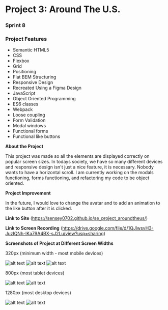 # Project 3: Around The U.S.

### Sprint 8

### Project Features

- Semantic HTML5
- CSS
- Flexbox
- Grid
- Positioning
- Flat BEM Structuring
- Responsive Design
- Recreated Using a Figma Design
- JavaScript
- Object Oriented Programming
- ES6 classes
- Webpack
- Loose coupling
- Form Validation
- Modal windows
- Functional forms
- Functional like buttons

**About the Project**

This project was made so all the elements are displayed correctly on popular screen sizes. In todays society, we have so many different devices and responsive design isn't just a nice feature, it is necessary. Nobody wants to have a horizontal scroll. I am currently working on the modals functioning, forms functioning, and refactoring my code to be object oriented.

**Project Improvement**

In the future, I would love to change the avatar and to add an animation to the like button after it is clicked.

**Link to Site**
(https://sensey0702.github.io/se_project_aroundtheus/)

**Link to Screen Recording**
(https://drive.google.com/file/d/1QJlwsvH3-JuzlQNh-lKa79A4BX-sJ2Lu/view?usp=sharing)

**Screenshots of Project at Different Screen Widths**

320px (minimum width - most mobile devices)

![alt text](./images/Responsive%20320px.png)
![alt text](<./images/Responsive%20320px%20(2).png>)
![alt text](<./images/Responsive%20320px%20(3).png>)

800px (most tablet devices)

![alt text](./images/Responsive%20800px.png)
![alt text](<./images/Responsive%20800px%20(2).png>)

1280px (most desktop devices)

![alt text](./images/Responsive%201280px.png)
![alt text](<./images/Responsive%201280px%20(2).png>)
